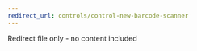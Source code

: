 ```yaml
---
redirect_url: controls/control-new-barcode-scanner
---
```

Redirect file only - no content included
